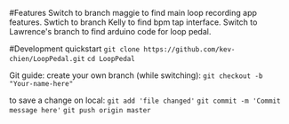 #Features
Switch to branch maggie to find main loop recording app features.
Swtich to branch Kelly to find bpm tap interface.
Switch to Lawrence's branch to find arduino code for loop pedal.

#Development quickstart
`git clone https://github.com/kev-chien/LoopPedal.git`
`cd LoopPedal`

Git guide:
create your own branch (while switching): `git checkout -b "Your-name-here"`

to save a change on local:
`git add 'file changed'`
`git commit -m 'Commit message here'`
`git push origin master`

